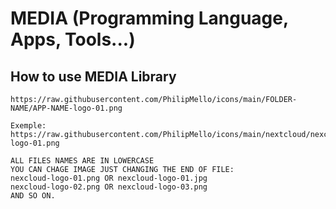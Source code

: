 ﻿# MEDIA (Programming Language, Apps, Tools...)

## How to use MEDIA Library
```
https://raw.githubusercontent.com/PhilipMello/icons/main/FOLDER-NAME/APP-NAME-logo-01.png

Exemple:
https://raw.githubusercontent.com/PhilipMello/icons/main/nextcloud/nexcloud-logo-01.png

ALL FILES NAMES ARE IN LOWERCASE
YOU CAN CHAGE IMAGE JUST CHANGING THE END OF FILE:
nexcloud-logo-01.png OR nexcloud-logo-01.jpg
nexcloud-logo-02.png OR nexcloud-logo-03.png
AND SO ON.
```
